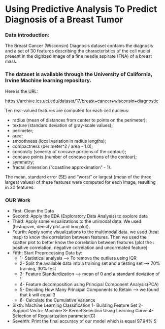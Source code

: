 # Using Predictive Analysis To Predict Diagnosis of a Breast Tumor
### Data introduction:
The Breast Cancer (Wisconsin) Diagnosis dataset contains the diagnosis and a set of 30 features describing the characteristics of the cell nuclei present in the digitized image of a fine needle aspirate (FNA) of a breast mass.

<h3>The dataset is available through the University of California, Irvine Machine learning repository.</h3>
  Here is the URL:

https://archive.ics.uci.edu/dataset/17/breast+cancer+wisconsin+diagnostic


Ten real-valued features are computed for each cell nucleus:
- radius (mean of distances from center to points on the perimeter);
- texture (standard deviation of gray-scale values);
- perimeter;
- area;
- smoothness (local variation in radius lengths);
- compactness (perimeter^2 / area - 1.0);
- concavity (severity of concave portions of the contour);
- concave points (number of concave portions of the contour);
- symmetry;
- fractal dimension (“coastline approximation” - 1).


The mean, standard error (SE) and “worst” or largest (mean of the three largest values) of these features were computed for each image, resulting in 30 features.


### OUR Work
* First: Clean the Data 
* Second: Apply the EDA (Exploratory Data Analysis) to explore data
* Third: Apply some visualizations to the unimodal data. We used (histogram, density plot and box plot). 
* Fourth: Apply some visualizations to the multimodal data. we used (heat map) to know the correlation between features. Then we used the scatter plot to better know the correlation between features (plot the : positive correlation, negative correlation and uncorrelated feature)
* Fifth: Start Preprocessing Data by:
    * 1- Statistical analysis --> To remove the outliers using IQR 
    * 2- Split the available data into a training set and a testing set --> 70% training, 30% test
    * 3- Feature Standardization --> mean of 0 and a standard deviation of 1
    * 4- Feature decomposition using Principal Component Analysis(PCA) 
    * 5- Deciding How Many Principal Components to Retain --> we found that k will equal 3
    * 6- Calculate the Cumulative Variance 
* Sixth: Machine Learning Classification
    1- Building Feature Set
    2- Support Vector Machine
    3- Kernel Selection Using Learning Curve
    4- Selection of Regularization parameter(C)
* Seventh: Print the final accuracy of our model which is equal 97.94% S
